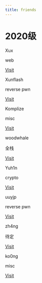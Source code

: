 ```yaml
---
title: friends
---
```


# 2020级

<div class="card-grid">
    <div class="card" data-sr-id="2" style="visibility: visible; opacity: 1; transform: matrix3d(1, 0, 0, 0, 0, 1, 0, 0, 0, 0, 1, 0, 0, 0, 0, 1); transition: all 0.2s ease 0s, opacity 0.8s cubic-bezier(0, 0, 0, 1) 0.25s, transform 0.8s cubic-bezier(0, 0, 0, 1) 0.25s;">
        <div class="content">
            <p class="title">Xux</p>
            <p class="description">web</p>
        </div>
        <div class="actions">
            <div class="right">
                <a class="action-button-primary" target="_blank" rel="noopener" href="">Visit</a>
            </div>
        </div>
    </div>
    <div class="card" data-sr-id="3" style="visibility: visible; opacity: 1; transform: matrix3d(1, 0, 0, 0, 0, 1, 0, 0, 0, 0, 1, 0, 0, 0, 0, 1); transition: all 0.2s ease 0s, opacity 0.8s cubic-bezier(0, 0, 0, 1) 0.25s, transform 0.8s cubic-bezier(0, 0, 0, 1) 0.25s;">
        <div class="content">
            <p class="title">Xunflash</p>
            <p class="description">reverse pwn</p>
        </div>
        <div class="actions">
            <div class="right">
                <a class="action-button-primary" target="_blank" rel="noopener" href="">Visit</a>
            </div>
        </div>
    </div>
        <div class="card" data-sr-id="3" style="visibility: visible; opacity: 1; transform: matrix3d(1, 0, 0, 0, 0, 1, 0, 0, 0, 0, 1, 0, 0, 0, 0, 1); transition: all 0.2s ease 0s, opacity 0.8s cubic-bezier(0, 0, 0, 1) 0.25s, transform 0.8s cubic-bezier(0, 0, 0, 1) 0.25s;">
        <div class="content">
            <p class="title">Komplize</p>
            <p class="description">misc</p>
        </div>
        <div class="actions">
            <div class="right">
                <a class="action-button-primary" target="_blank" rel="noopener" href="">Visit</a>
            </div>
        </div>
    </div>
        <div class="card" data-sr-id="3" style="visibility: visible; opacity: 1; transform: matrix3d(1, 0, 0, 0, 0, 1, 0, 0, 0, 0, 1, 0, 0, 0, 0, 1); transition: all 0.2s ease 0s, opacity 0.8s cubic-bezier(0, 0, 0, 1) 0.25s, transform 0.8s cubic-bezier(0, 0, 0, 1) 0.25s;">
        <div class="content">
            <p class="title">woodwhale</p>
            <p class="description">全栈</p>
        </div>
        <div class="actions">
            <div class="right">
                <a class="action-button-primary" target="_blank" rel="noopener" href="">Visit</a>
            </div>
        </div>
    </div>
        <div class="card" data-sr-id="3" style="visibility: visible; opacity: 1; transform: matrix3d(1, 0, 0, 0, 0, 1, 0, 0, 0, 0, 1, 0, 0, 0, 0, 1); transition: all 0.2s ease 0s, opacity 0.8s cubic-bezier(0, 0, 0, 1) 0.25s, transform 0.8s cubic-bezier(0, 0, 0, 1) 0.25s;">
        <div class="content">
            <p class="title">Yuh1n</p>
            <p class="description">crypto</p>
        </div>
        <div class="actions">
            <div class="right">
                <a class="action-button-primary" target="_blank" rel="noopener" href="">Visit</a>
            </div>
        </div>
    </div>
        <div class="card" data-sr-id="3" style="visibility: visible; opacity: 1; transform: matrix3d(1, 0, 0, 0, 0, 1, 0, 0, 0, 0, 1, 0, 0, 0, 0, 1); transition: all 0.2s ease 0s, opacity 0.8s cubic-bezier(0, 0, 0, 1) 0.25s, transform 0.8s cubic-bezier(0, 0, 0, 1) 0.25s;">
        <div class="content">
            <p class="title">uuyjp</p>
            <p class="description">reverse pwn</p>
        </div>
        <div class="actions">
            <div class="right">
                <a class="action-button-primary" target="_blank" rel="noopener" href="">Visit</a>
            </div>
        </div>
    </div>
        <div class="card" data-sr-id="3" style="visibility: visible; opacity: 1; transform: matrix3d(1, 0, 0, 0, 0, 1, 0, 0, 0, 0, 1, 0, 0, 0, 0, 1); transition: all 0.2s ease 0s, opacity 0.8s cubic-bezier(0, 0, 0, 1) 0.25s, transform 0.8s cubic-bezier(0, 0, 0, 1) 0.25s;">
        <div class="content">
            <p class="title">zh4ng</p>
            <p class="description">待定</p>
        </div>
        <div class="actions">
            <div class="right">
                <a class="action-button-primary" target="_blank" rel="noopener" href="">Visit</a>
            </div>
        </div>
    </div>
        <div class="card" data-sr-id="3" style="visibility: visible; opacity: 1; transform: matrix3d(1, 0, 0, 0, 0, 1, 0, 0, 0, 0, 1, 0, 0, 0, 0, 1); transition: all 0.2s ease 0s, opacity 0.8s cubic-bezier(0, 0, 0, 1) 0.25s, transform 0.8s cubic-bezier(0, 0, 0, 1) 0.25s;">
        <div class="content">
            <p class="title">ko0ng</p>
            <p class="description">misc</p>
        </div>
        <div class="actions">
            <div class="right">
                <a class="action-button-primary" target="_blank" rel="noopener" href="">Visit</a>
            </div>
        </div>
    </div>
</div>


